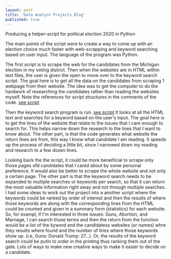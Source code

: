 ```yaml
---
layout: post
title: 'Data Analyst Projects Blog'
published: true
---
```


Producing a helper-script for political election 2020 in Python

The main points of the script were to create a way to come up with an election choice much faster with web-scrapping and keyword searching based on user input. The language of the program was Python.

The first script is to scrape the web for the candidates from the Michigan election in my voting district. Then when the websites are in HTML within text files, the user is given the open to move over to the keyword search script. The goal here is to get all the data on the candidates from scraping 1 webpage from their website. The idea was to get the computer to do the hardwork of researching the candidates rather than reading the websites myself. Note the references for script structures in the comments of the code. [see script](https://github.com/jmb004/jmb004.github.io/blob/master/_posts/keyword_ranking.py)

Then the keyword search program is run. [see script](https://github.com/jmb004/jmb004.github.io/blob/master/_posts/keyword_ranking.py) It looks at all the HTML text and searches for a keyword based on the user's input. The goal here is to get the lines of the website that relate to the issues that I care enough to search for. This helps narrow down the research to the lines that I want to know about. The other part, is that the code generates what website the return lines are from, this way I know what candidate I am reading. It speeds up the process of deciding a little bit, since I narrowed down my reading and research to a few dozen lines. 

Looking back the the script, it could be more beneificial to scrape only those pages ofd candidates that I cared about by some personal preference. It would also be better to scrape the whole website and not only a certain page. The other part is that the keyword search needs to be expanded to multiple searches or keywords per search, so that it can return the most valuable information right away and not through multiple searches. I had some ideas to work out the project into a another script where the keywords could be ranked by order of interest and then the results of where those keywords are along with the corresponding lines from the HTML could be counted and given in a summary form (statistics) for each website. So, for exampl, if I'm interested in three issues: Guns, Abortion, and Marriage, I can search those terms
and then the return from the function would be a list of the kyword and the candidatess websites (or names) whre they results where found and the number of lines where those keywords show up. (i.e, Guns: Donald Trump: 27...). Or, the results of the keyword search could be putin to order in the printing thus ranking them out of the gate. Lots of ways to make new creative ways to make it easier to decide on a candidate.
